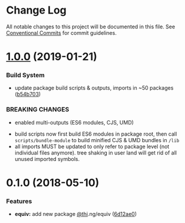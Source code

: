 # Change Log

All notable changes to this project will be documented in this file.
See [Conventional Commits](https://conventionalcommits.org) for commit guidelines.

# [1.0.0](https://github.com/thi-ng/umbrella/compare/@thi.ng/equiv@0.1.15...@thi.ng/equiv@1.0.0) (2019-01-21)


### Build System

* update package build scripts & outputs, imports in ~50 packages ([b54b703](https://github.com/thi-ng/umbrella/commit/b54b703))


### BREAKING CHANGES

* enabled multi-outputs (ES6 modules, CJS, UMD)

- build scripts now first build ES6 modules in package root, then call
  `scripts/bundle-module` to build minified CJS & UMD bundles in `/lib`
- all imports MUST be updated to only refer to package level
  (not individual files anymore). tree shaking in user land will get rid of
  all unused imported symbols.


<a name="0.1.0"></a>
# 0.1.0 (2018-05-10)


### Features

* **equiv:** add new package [@thi](https://github.com/thi).ng/equiv ([6d12ae0](https://github.com/thi-ng/umbrella/commit/6d12ae0))
